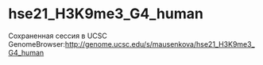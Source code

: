 # hse21_H3K9me3_G4_human
Сохраненная сессия в UCSC GenomeBrowser:http://genome.ucsc.edu/s/mausenkova/hse21_H3K9me3_G4_human
